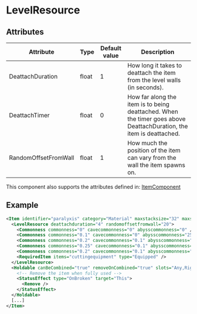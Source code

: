 # LevelResource


## Attributes

| Attribute            | Type  | Default value | Description                                                                                                        |
|----------------------|-------|---------------|--------------------------------------------------------------------------------------------------------------------|
| DeattachDuration     | float | 1             | How long it takes to deattach the item from the level walls (in seconds).                                          |
| DeattachTimer        | float | 0             | How far along the item is to being deattached. When the timer goes above DeattachDuration, the item is deattached. |
| RandomOffsetFromWall | float | 1             | How much the position of the item can vary from the wall the item spawns on.                                       |

This component also supports the attributes defined in: [ItemComponent](ItemComponent.md)


## Example
```xml
<Item identifier="paralyxis" category="Material" maxstacksize="32" maxstacksizecharacterinventory="8" Tags="smallitem,ore" scale="0.5" cargocontaineridentifier="metalcrate" canbepicked="true">
  <LevelResource deattachduration="4" randomoffsetfromwall="20">
    <Commonness commonness="0" cavecommonness="0" abysscommonness="0" />
    <Commonness commonness="0.1" cavecommonness="0" abysscommonness="25" leveltype="europanridge" />
    <Commonness commonness="0.2" cavecommonness="0.1" abysscommonness="50" leveltype="theaphoticplateau" />
    <Commonness commonness="0.25" cavecommonness="0.1" abysscommonness="5" leveltype="thegreatsea" />
    <Commonness commonness="0.2" cavecommonness="0.1" abysscommonness="5" leveltype="hydrothermalwastes" />
    <RequiredItem items="cuttingequipment" type="Equipped" />
  </LevelResource>
  <Holdable canBeCombined="true" removeOnCombined="true" slots="Any,RightHand,LeftHand" handle1="0,0" msg="ItemMsgPickUpSelect" attachable="true" reattachable="false">
    <!-- Remove the item when fully used -->
    <StatusEffect type="OnBroken" target="This">
      <Remove />
    </StatusEffect>
  </Holdable>
  [...]
</Item>
```

